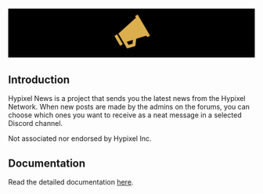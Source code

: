 ![](./assets/hypixel-news-banner.png)

## Introduction
Hypixel News is a project that sends you the latest news from the Hypixel Network. When new posts are made by the admins on the forums, you can choose which ones you want to receive as a neat message in a selected Discord channel.

Not associated nor endorsed by Hypixel Inc.

## Documentation
Read the detailed documentation [here](https://attituding.github.io/hypixel-news/ "Documentation").